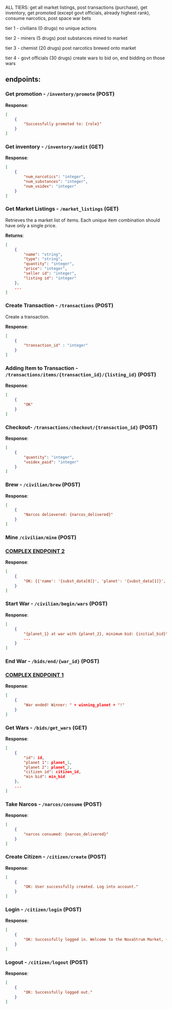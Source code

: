 ALL TIERS:
get all market listings, 
post transactions (purchase), 
get inventory, 
get promoted (except govt officials, already highest rank), 
consume narcotics, 
post space war bets

tier 1 - civilians (0 drugs)
no unique actions

tier 2 - miners (5 drugs)
post substances mined to market

tier 3 - chemist (20 drugs)
post narcotics brewed onto market

tier 4 - govt officials (30 drugs)
create wars to bid on, 
end bidding on those wars

## endpoints: 

### Get promotion - `/inventory/promote` (POST)

**Response**:

```json
[
    {
        "Successfully promoted to: {role}"
    }
]
```


### Get inventory - `/inventory/audit` (GET)

**Response**:

```json
[
    {
        "num_narcotics": "integer",
        "num_substances": "integer",
        "num_voidex": "integer"
    }
]
```


### Get Market Listings - `/market_listings` (GET)

Retrieves the a market list of items. Each unique item combination should have only a single price.

**Returns**:

```json
[
    {
        "name": "string",
        "type": "string",
        "quantity": "integer",
        "price": "integer",
        "seller id": "integer",
        "listing id": "integer"
    },
    ...
]
```


### Create Transaction - `/transactions` (POST)

Create a transaction.

**Response**:

```json
[
    {
        "transaction_id" : "integer"
    }
]
```


### Adding Item to Transaction - `/transactions/items/{transaction_id}/{listing_id}` (POST)


**Response**:

```json
[
    {
        "OK"
    }
]
```


### Checkout- `/transactions/checkout/{transaction_id}` (POST)


**Response**:

```json
[
    {
        "quantity": "integer",
        "voidex_paid": "integer"
    }
]
```


### Brew - `/civilian/brew` (POST)

**Response**:

```json
[
    {
        "Narcos delievered: {narcos_delivered}"
    }
]
```


### Mine `/civilian/mine` (POST)
### [COMPLEX ENDPOINT 2](../src/api/bids.py)

**Response**:

```json
[
    {
        "OK: {{'name': '{subst_data[0]}', 'planet': '{subst_data[1]}', 'quantity': {mining_amt}, 'price': '{subst_data[3]}'}}"
    }
]
```


### Start War - `/civilian/begin/wars` (POST)

**Response**:

```json
[
    {
        "{planet_1} at war with {planet_2}, minimum bid: {initial_bid}",
        ...
    }
]
```


### End War - `/bids/end/{war_id}` (POST)
### [COMPLEX ENDPOINT 1](../src/api/miner.py)

**Response**:

```json
[
    {
        "War ended! Winner: " + winning_planet + "!"
    }
]
```


### Get Wars - `/bids/get_wars` (GET)

**Response**:

```json
[
    {
        "id": id,
        "planet 1": planet_1,
        "planet 2": planet_2,
        "citizen id": citizen_id,
        "min bid": min_bid
    },
    ...
]
```


### Take Narcos - `/narcos/consume` (POST)

**Response**:

```json
[
    {
        "narcos consumed: {narcos_delivered}"
    }
]
```


### Create Citizen - `/citizen/create` (POST)

**Response**:

```json
[
    {
        "OK: User successfully created. Log into account."
    }
]
```


### Login - `/citizen/login` (POST)

**Response**:

```json
[
    {
        "OK: Successfully logged in. Welcome to the NovaStrum Market, {username}!"
    }
]
```


### Logout - `/citizen/logout` (POST)

**Response**:

```json
[
    {
        "OK: Successfully logged out."
    }
]
```
